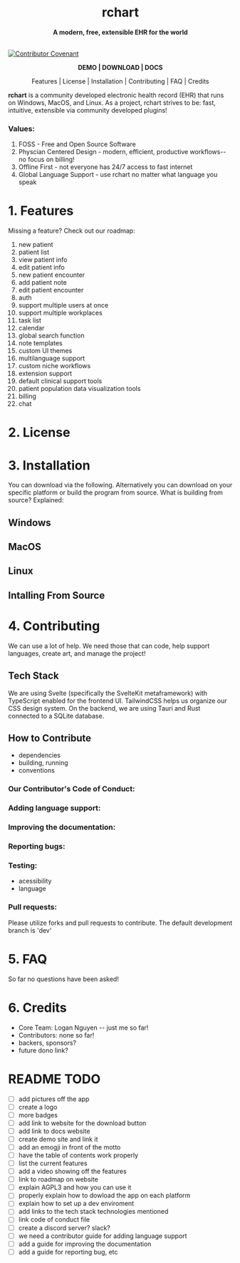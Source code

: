 <h1 align="center">rchart</h1>
<div align="center">
    <strong>
        A modern, free, extensible EHR for the world
    </strong>
</div>
<br>

[![Contributor Covenant](https://img.shields.io/badge/Contributor%20Covenant-2.1-4baaaa.svg)](code_of_conduct.md)

<div align="center">
    <p><strong>DEMO | DOWNLOAD | DOCS</strong></p>
    <p>Features | License | Installation | Contributing | FAQ | Credits</p>
</div>

**rchart** is a community developed electronic health record (EHR) that runs on Windows, MacOS, and Linux. As a project, rchart strives to be: fast, intuitive, extensible via community developed plugins!

### Values:
1. FOSS - Free and Open Source Software
2. Physcian Centered Design - modern, efficient, productive workflows--no focus on billing!
3. Offline First - not everyone has 24/7 access to fast internet
4. Global Language Support - use rchart no matter what language you speak

# 1. Features

Missing a feature? Check out our roadmap:
1. new patient
2. patient list
3. view patient info
4. edit patient info
5. new patient encounter
6. add patient note
7. edit patient encounter
8. auth
9. support multiple users at once
10. support multiple workplaces
11. task list
12. calendar
13. global search function
14. note templates
15. custom UI themes
16. multilanguage support
17. custom niche workflows
18. extension support
19. default clinical support tools
20. patient population data visualization tools
21. billing
22. chat

# 2. License

# 3. Installation
You can download via the following. Alternatively you can download on your specific platform or build the program from source. What is building from source? Explained:
## Windows
## MacOS
## Linux
## Intalling From Source

# 4. Contributing
We can use a lot of help. We need those that can code, help support languages, create art, and manage the project! 

## Tech Stack
We are using Svelte (specifically the SvelteKit metaframework) with TypeScript enabled for the frontend UI. TailwindCSS helps us organize our CSS design system. On the backend, we are using Tauri and Rust connected to a SQLite database.

## How to Contribute
- dependencies
- building, running
- conventions

### Our Contributor's Code of Conduct:

### Adding language support:

### Improving the documentation:

### Reporting bugs:

### Testing:
- acessibility
- language

### Pull requests: 
Please utilize forks and pull requests to contribute. The default development branch is 'dev'

# 5. FAQ
So far no questions have been asked!

# 6. Credits
- Core Team: Logan Nguyen -- just me so far!
- Contributors: none so far!
- backers, sponsors?
- future dono link?

# README TODO
- [ ] add pictures off the app
- [ ] create a logo
- [ ] more badges
- [ ] add link to website for the download button
- [ ] add link to docs website
- [ ] create demo site and link it
- [ ] add an emogji in front of the motto
- [ ] have the table of contents work properly
- [ ] list the current features
- [ ] add a video showing off the features
- [ ] link to roadmap on website
- [ ] explain AGPL3 and how you can use it
- [ ] properly explain how to dowload the app on each platform
- [ ] explain how to set up a dev enviroment
- [ ] add links to the tech stack technologies mentioned
- [ ] link code of conduct file
- [ ] create a discord server? slack?
- [ ] we need a contributor guide for adding language support
- [ ] add a guide for improving the documentation
- [ ] add a guide for reporting bug, etc